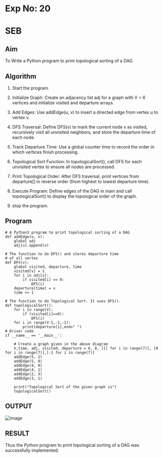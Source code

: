# Exp No: 20
# SEB

## Aim

To Write a Python  program to print topological sorting of a DAG.

## Algorithm

1. Start the program.

2. Initialize Graph: Create an adjacency list adj for a graph with V = 6 vertices and initialize visited and departure arrays.

3. Add Edges: Use addEdge(u, v) to insert a directed edge from vertex u to vertex v.

4. DFS Traversal: Define DFS(v) to mark the current node v as visited, recursively visit all unvisited neighbors, and store the departure time of each node.

5. Track Departure Time: Use a global counter time to record the order in which vertices finish processing.

6. Topological Sort Function: In topologicalSort(), call DFS for each unvisited vertex to ensure all nodes are processed.

7. Print Topological Order: After DFS traversal, print vertices from departure[] in reverse order (from highest to lowest departure time).

8. Execute Program: Define edges of the DAG in main and call topologicalSort() to display the topological order of the graph.

9. stop the program.
    
## Program

```
# A Python3 program to print topological sorting of a DAG
def addEdge(u, v):
	global adj
	adj[u].append(v)

# The function to do DFS() and stores departure time
# of all vertex
def DFS(v):
	global visited, departure, time
	visited[v] = 1
	for i in adj[v]:
		if visited[i] == 0:
			DFS(i)
	departure[time] = v
	time += 1

# The function to do Topological Sort. It uses DFS().
def topologicalSort():
    for i in range(V):
        if (visited[i]==0):
            DFS(i)
    for i in range(V-1,-1,-1):
        print(departure[i],end=" ")
# Driver code
if __name__ == '__main__':

	# Create a graph given in the above diagram
	V,time, adj, visited, departure = 6, 0, [[] for i in range(7)], [0 for i in range(7)],[-1 for i in range(7)]
	addEdge(5, 2)
	addEdge(5, 0)
	addEdge(4, 0)
	addEdge(4, 1)
	addEdge(2, 3)
	addEdge(3, 1)

	print("Topological Sort of the given graph is")
	topologicalSort()

```

## OUTPUT

![image](https://github.com/user-attachments/assets/4f45a865-cfe7-4a28-a80d-5a11de25df16)

## RESULT

Thus the Python  program to print topological sorting of a DAG was successfully implemented.
